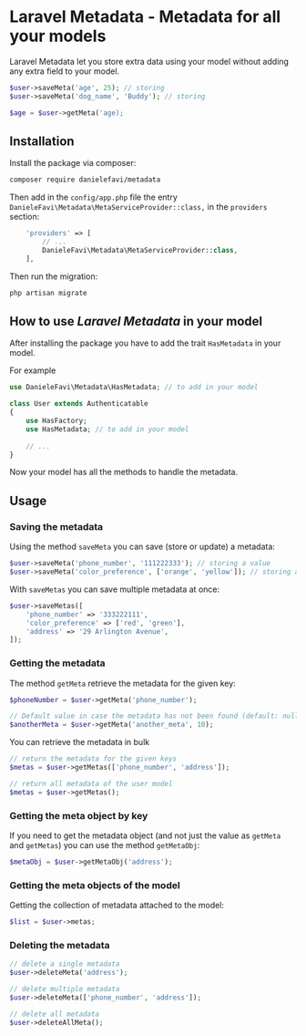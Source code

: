 # Laravel Metadata - Metadata for all your models

Laravel Metadata let you store extra data using your model without adding any extra field to your model.

```php
$user->saveMeta('age', 25); // storing
$user->saveMeta('dog_name', 'Buddy'); // storing

$age = $user->getMeta('age);
```

## Installation

Install the package via composer:

```sh
composer require danielefavi/metadata
```

Then add in the `config/app.php` file the entry `DanieleFavi\Metadata\MetaServiceProvider::class,` in the `providers` section:

```php
    'providers' => [
        // ...
        DanieleFavi\Metadata\MetaServiceProvider::class,
    ],
```

Then run the migration:

```sh
php artisan migrate
```

## How to use *Laravel Metadata* in your model

After installing the package you have to add the trait `HasMetadata` in your model.

For example 

```php
use DanieleFavi\Metadata\HasMetadata; // to add in your model

class User extends Authenticatable
{
    use HasFactory;
    use HasMetadata; // to add in your model
    
    // ...
}
```

Now your model has all the methods to handle the metadata.

## Usage

### Saving the metadata

Using the method `saveMeta` you can save (store or update) a metadata:

```php
$user->saveMeta('phone_number', '111222333'); // storing a value
$user->saveMeta('color_preference', ['orange', 'yellow']); // storing an array
```

With `saveMetas` you can save multiple metadata at once:

```php
$user->saveMetas([
    'phone_number' => '333222111',
    'color_preference' => ['red', 'green'],
    'address' => '29 Arlington Avenue',
]);
```

### Getting the metadata

The method `getMeta` retrieve the metadata for the given key:

```php
$phoneNumber = $user->getMeta('phone_number');

// Default value in case the metadata has not been found (default: null)
$anotherMeta = $user->getMeta('another_meta', 10);
```

You can retrieve the metadata in bulk 

```php
// return the metadata for the given keys
$metas = $user->getMetas(['phone_number', 'address']);

// return all metadata of the user model
$metas = $user->getMetas();
```

### Getting the meta object by key

If you need to get the metadata object (and not just the value as `getMeta` and `getMetas`) you can use the method `getMetaObj`:

```php
$metaObj = $user->getMetaObj('address');
```

### Getting the meta objects of the model

Getting the collection of metadata attached to the model:

```php
$list = $user->metas;
```

### Deleting the metadata

```php
// delete a single metadata
$user->deleteMeta('address');

// delete multiple metadata
$user->deleteMeta(['phone_number', 'address']);

// delete all metadata
$user->deleteAllMeta();
```